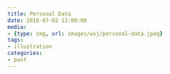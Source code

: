 ```yaml
---
title: Personal Data
date: 2018-07-02 12:00:00
media:
- {type: img, url: images/wsj/personal-data.jpeg}
tags:
- illustration
categories:
- past
---
```

